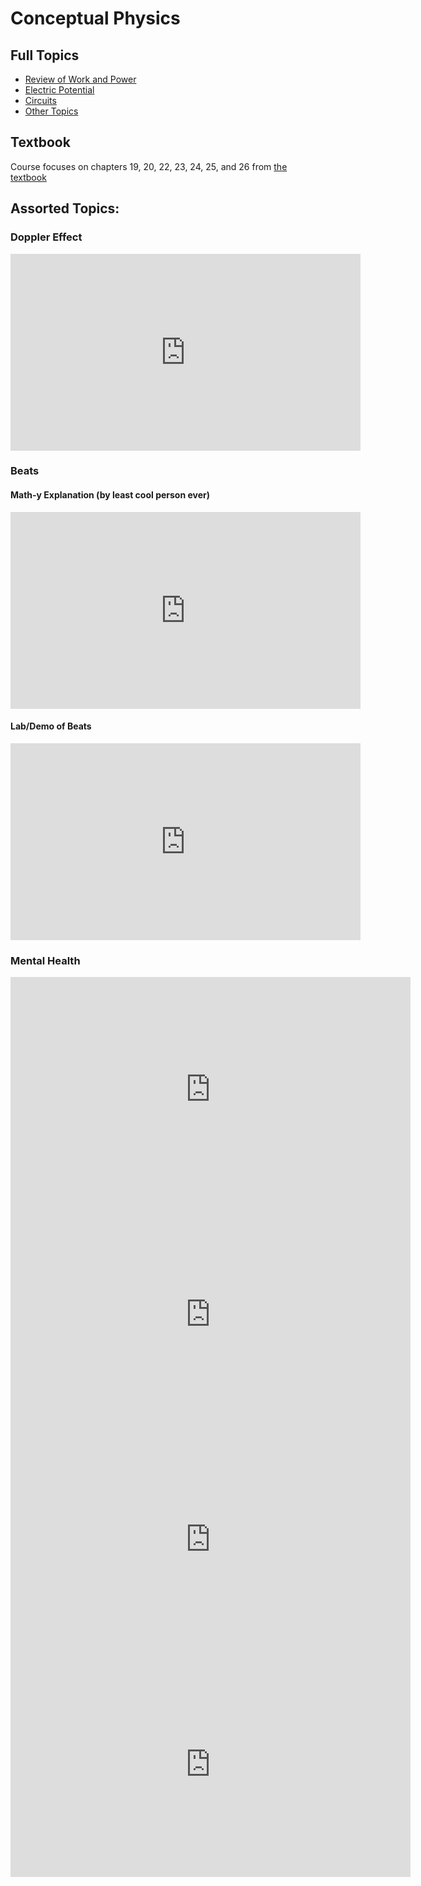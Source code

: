 # Conceptual Physics

## Full Topics
* [Review of Work and Power](work_power.html)
* [Electric Potential](potential.html)
* [Circuits](circuits.html)
* [Other Topics](unfinished.html)

## Textbook

Course focuses on chapters 19, 20, 22, 23, 24, 25, and 26 from [the textbook](https://drive.google.com/file/d/19d94qV01WXj7EmBJv-GL8lVnIX2wX89a/view?usp=sharing)


## Assorted Topics:

### Doppler Effect

<iframe width="560" height="315" src="https://www.youtube.com/embed/h4OnBYrbCjY?rel=0" frameborder="0" allow="autoplay; encrypted-media" allowfullscreen></iframe>


### Beats

#### Math-y Explanation (by least cool person ever)

<iframe width="560" height="315" src="https://www.youtube.com/embed/ylBne5guWOc?rel=0" frameborder="0" allow="autoplay; encrypted-media" allowfullscreen></iframe>

#### Lab/Demo of Beats

<iframe width="560" height="315" src="https://www.youtube.com/embed/yia8spG8OmA?rel=0" frameborder="0" allow="autoplay; encrypted-media" allowfullscreen></iframe>

### Mental Health

<iframe src="http://content.jwplatform.com/players/PLMHiaOg-GZZAtvYh.html" width="640" height="360" frameborder="0" scrolling="auto" allow="autoplay; encrypted-media" allowfullscreen></iframe>

<iframe src="http://content.jwplatform.com/players/sjFSyhN5-GZZAtvYh.html" width="640" height="360" frameborder="0" scrolling="auto" allow="autoplay; encrypted-media" allowfullscreen></iframe>

<iframe src="http://content.jwplatform.com/players/wNMqm3Mu-GZZAtvYh.html" width="640" height="360" frameborder="0" scrolling="auto" allow="autoplay; encrypted-media" allowfullscreen></iframe>

<iframe src="http://content.jwplatform.com/players/ZJFvB5Km-w2YwuJeQ.html" width="640" height="360" frameborder="0" scrolling="auto" allow="autoplay; encrypted-media" allowfullscreen></iframe>

